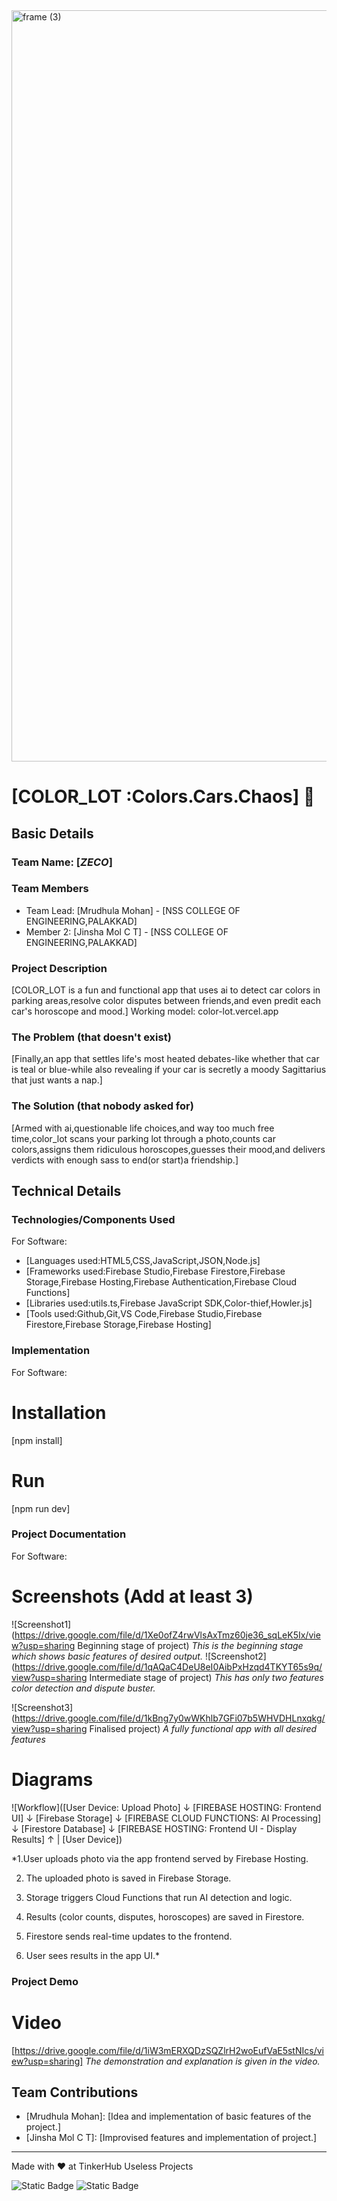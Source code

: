 <img width="3188" height="1202" alt="frame (3)" src="https://github.com/user-attachments/assets/517ad8e9-ad22-457d-9538-a9e62d137cd7" />


# [COLOR_LOT :Colors.Cars.Chaos] 🎯


## Basic Details
### Team Name: [_ZECO_]


### Team Members
- Team Lead: [Mrudhula Mohan] - [NSS COLLEGE OF ENGINEERING,PALAKKAD]
- Member 2: [Jinsha Mol C T] - [NSS COLLEGE OF ENGINEERING,PALAKKAD]


### Project Description
[COLOR_LOT is a fun and functional app that uses ai to detect car colors in parking areas,resolve color disputes between friends,and even predit each car's horoscope and mood.]
Working model: color-lot.vercel.app

### The Problem (that doesn't exist)
[Finally,an app that settles life's most heated debates-like whether that car is teal or blue-while also revealing if your car is secretly a moody Sagittarius that just wants a nap.]

### The Solution (that nobody asked for)
[Armed with ai,questionable life choices,and way too much free time,color_lot scans your parking lot through a photo,counts car colors,assigns them ridiculous horoscopes,guesses their mood,and delivers verdicts with enough sass to end(or start)a friendship.]

## Technical Details
### Technologies/Components Used
For Software:
- [Languages used:HTML5,CSS,JavaScript,JSON,Node.js]
- [Frameworks used:Firebase Studio,Firebase Firestore,Firebase Storage,Firebase Hosting,Firebase Authentication,Firebase Cloud Functions]
- [Libraries used:utils.ts,Firebase JavaScript SDK,Color-thief,Howler.js]
- [Tools used:Github,Git,VS Code,Firebase Studio,Firebase Firestore,Firebase Storage,Firebase Hosting]

### Implementation
For Software:
# Installation
[npm install]

# Run
[npm run dev]

### Project Documentation
For Software:

# Screenshots (Add at least 3)
![Screenshot1](https://drive.google.com/file/d/1Xe0ofZ4rwVlsAxTmz60je36_sqLeK5Ix/view?usp=sharing Beginning stage of project)
*This is the beginning stage which shows basic features of desired output.*
![Screenshot2](https://drive.google.com/file/d/1qAQaC4DeU8eI0AibPxHzqd4TKYT65s9q/view?usp=sharing Intermediate stage of project)
*This has only two features color detection and dispute buster.*

![Screenshot3](https://drive.google.com/file/d/1kBng7y0wWKhlb7GFi07b5WHVDHLnxqkg/view?usp=sharing Finalised project)
*A fully functional app with all desired features*

# Diagrams
![Workflow]([User Device: Upload Photo]
            ↓
[FIREBASE HOSTING: Frontend UI]
            ↓
    [Firebase Storage]
            ↓
[FIREBASE CLOUD FUNCTIONS: AI Processing]
            ↓
      [Firestore Database]
            ↓
[FIREBASE HOSTING: Frontend UI - Display Results]
            ↑
            |
         [User Device])
         
*1.User uploads photo via the app frontend served by Firebase Hosting.


2. The uploaded photo is saved in Firebase Storage.


3. Storage triggers Cloud Functions that run AI detection and logic.


4. Results (color counts, disputes, horoscopes) are saved in Firestore.


5. Firestore sends real-time updates to the frontend.


6. User sees results in the app UI.*

### Project Demo
# Video
[https://drive.google.com/file/d/1iW3mERXQDzSQZlrH2woEufVaE5stNIcs/view?usp=sharing]
*The demonstration and explanation is given in the video.*

## Team Contributions
- [Mrudhula Mohan]: [Idea and implementation of basic features of the project.]
- [Jinsha Mol C T]: [Improvised features and implementation of project.]

---
Made with ❤️ at TinkerHub Useless Projects 

![Static Badge](https://img.shields.io/badge/TinkerHub-24?color=%23000000&link=https%3A%2F%2Fwww.tinkerhub.org%2F)
![Static Badge](https://img.shields.io/badge/UselessProjects--25-25?link=https%3A%2F%2Fwww.tinkerhub.org%2Fevents%2FQ2Q1TQKX6Q%2FUseless%2520Projects)
